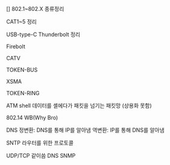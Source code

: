 []
802.1~802.X  종류정리

CAT1~5 정리

USB-type-C Thunderbolt 정리

Firebolt

CATV

TOKEN-BUS

XSMA

TOKEN-RING

ATM shell
데이터를 셸에다가 패킷을 넘기는 패킷망
(상용화 못함)

802.14 WB(Why Bro)

DNS
정변환: DNS를 통해 IP를 알아냄
역변환: IP를 통해 DNS를 알아냄

SNTP
라우터를 위한 프로토콜

UDP/TCP 같이씀
DNS SNMP
